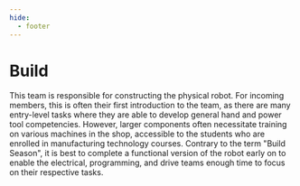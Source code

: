 ```yaml
---
hide:
  - footer
---
```


# Build

This team is responsible for constructing the physical robot. For incoming members, this is often their first introduction to the team, as there are many entry-level tasks where they are able to develop general hand and power tool competencies. However, larger components often necessitate training on various machines in the shop, accessible to the students who are enrolled in manufacturing technology courses. Contrary to the term "Build Season", it is best to complete a functional version of the robot early on to enable the electrical, programming, and drive teams enough time to focus on their respective tasks.
